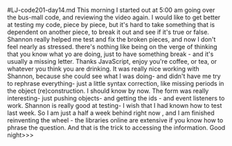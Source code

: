 #LJ-code201-day14.md
This morning I started out at 5:00 am going over the bus-mall code, and reviewing the video again.
I would like to get better at testing my code, piece by piece, but it's hard to take something that is dependent on another piece, to break it out and see if it's true or false.
Shannon really helped me test and fix the broken pieces, and now I don't feel nearly as stressed. there's nothing like being on the verge of thinking that you know what yo are doing, just to have something break - and it's usually a missing letter. Thanks JavaScript, enjoy you're coffee, or tea, or whatever you think you are drinking. It was really nice working with Shannon, because she could see what I was doing- and didn't have me try to rephrase everything- just a little syntax correction, like missing periods in the object (re)construction. I should know by now.
The form was really interesting- just pushing objects- and getting the ids - and event listeners to work. Shannon is really good at testing- I wish that I had known how to test last week.  So I am just a half a week behind right now , and I am finished reinventing the wheel - the libraries online are extensive if you know how to phrase the question. And that is the trick to accessing the information.
Good night>>>

